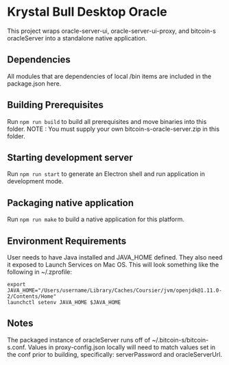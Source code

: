 # Krystal Bull Desktop Oracle

This project wraps oracle-server-ui, oracle-server-ui-proxy, and bitcoin-s oracleServer into a standalone native application.

## Dependencies

All modules that are dependencies of local /bin items are included in the package.json here.

## Building Prerequisites

Run `npm run build` to build all prerequisites and move binaries into this folder. NOTE : You must supply your own bitcoin-s-oracle-server.zip in this folder.

## Starting development server

Run `npm run start` to generate an Electron shell and run application in development mode.

## Packaging native application

Run `npm run make` to build a native application for this platform.

## Environment Requirements

User needs to have Java installed and JAVA_HOME defined. They also need it exposed to Launch Services on Mac OS. This will look something like the following in ~/.zprofile:
```
export JAVA_HOME="/Users/username/Library/Caches/Coursier/jvm/openjdk@1.11.0-2/Contents/Home"
launchctl setenv JAVA_HOME $JAVA_HOME
```

## Notes

The packaged instance of oracleServer runs off of ~/.bitcoin-s/bitcoin-s.conf. Values in proxy-config.json locally will need to match values set in the conf prior to building, specifically: serverPassword and oracleServerUrl.
